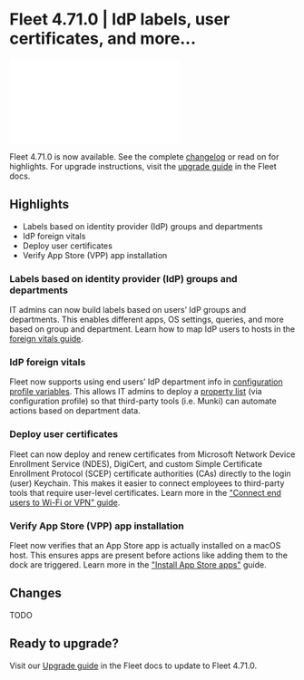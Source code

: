 # Fleet 4.71.0 | IdP labels, user certificates, and more...

<div purpose="embedded-content">
   <iframe src="TODO" frameborder="0" allowfullscreen></iframe>
</div>

Fleet 4.71.0 is now available. See the complete [changelog](https://github.com/fleetdm/fleet/releases/tag/fleet-v4.71.0) or read on for highlights. For upgrade instructions, visit the [upgrade guide](https://fleetdm.com/docs/deploying/upgrading-fleet) in the Fleet docs.

## Highlights

- Labels based on identity provider (IdP) groups and departments
- IdP foreign vitals
- Deploy user certificates
- Verify App Store (VPP) app installation

### Labels based on identity provider (IdP) groups and departments

IT admins can now build labels based on users’ IdP groups and departments. This enables different apps, OS settings, queries, and more based on group and department. Learn how to map IdP users to hosts in the [foreign vitals guide](https://fleetdm.com/guides/foreign-vitals-map-idp-users-to-hosts).

### IdP foreign vitals

Fleet now supports using end users’ IdP department info in [configuration profile variables](https://fleetdm.com/docs/configuration/yaml-files#:~:text=In%20Fleet%20Premium%2C%20you,are%20sent%20to%20hosts). This allows IT admins to deploy a [property list](https://en.wikipedia.org/wiki/Property_list) (via configuration profile) so that third-party tools (i.e. Munki) can automate actions based on department data.

### Deploy user certificates

Fleet can now deploy and renew certificates from Microsoft Network Device Enrollment Service (NDES), DigiCert, and custom Simple Certificate Enrollment Protocol (SCEP) certificate authorities (CAs) directly to the login (user) Keychain. This makes it easier to connect employees to third-party tools that require user-level certificates. Learn more in the ["Connect end users to Wi-Fi or VPN" guide](https://fleetdm.com/guides/connect-end-user-to-wifi-with-certificate).

### Verify App Store (VPP) app installation

Fleet now verifies that an App Store app is actually installed on a macOS host. This ensures apps are present before actions like adding them to the dock are triggered. Learn more in the ["Install App Store apps"](https://fleetdm.com/guides/install-vpp-apps-on-macos-using-fleet) guide. 

## Changes

TODO

## Ready to upgrade?

Visit our [Upgrade guide](https://fleetdm.com/docs/deploying/upgrading-fleet) in the Fleet docs to update to Fleet 4.71.0.

<meta name="category" value="releases">
<meta name="authorFullName" value="Noah Talerman">
<meta name="authorGitHubUsername" value="noahtalerman">
<meta name="publishedOn" value="2025-07-11">
<meta name="articleTitle" value="Fleet 4.71.0 | IdP labels, user certificates, and more...">
<meta name="articleImageUrl" value="../website/assets/images/articles/fleet-4.71.0-1600x900@2x.png">